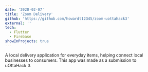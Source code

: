 ```yaml
---
date: '2020-02-07'
title: 'Zoom Delivery'
github: 'https://github.com/howardt12345/zoom-uottahack3'
external: ''
tech:
  - Flutter
  - Firebase
showInProjects: true
---
```


A local delivery application for everyday items, helping connect local businesses to consumers. This app was made as a submission to uOttaHack 3.
